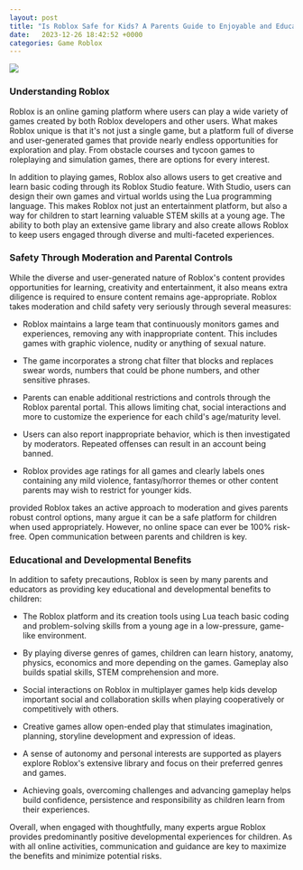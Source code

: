 ```yaml
---
layout: post
title: "Is Roblox Safe for Kids? A Parents Guide to Enjoyable and Educational Gaming"
date:   2023-12-26 18:42:52 +0000
categories: Game Roblox
---
```

![](https://qph.cf2.quoracdn.net/main-qimg-44be7e7cf96cf6fda5758322127372fb-lq)

### Understanding Roblox 

Roblox is an online gaming platform where users can play a wide variety of games created by both Roblox developers and other users. What makes Roblox unique is that it's not just a single game, but a platform full of diverse and user-generated games that provide nearly endless opportunities for exploration and play. From obstacle courses and tycoon games to roleplaying and simulation games, there are options for every interest. 

In addition to playing games, Roblox also allows users to get creative and learn basic coding through its Roblox Studio feature. With Studio, users can design their own games and virtual worlds using the Lua programming language. This makes Roblox not just an entertainment platform, but also a way for children to start learning valuable STEM skills at a young age. The ability to both play an extensive game library and also create allows Roblox to keep users engaged through diverse and multi-faceted experiences.

### Safety Through Moderation and Parental Controls

While the diverse and user-generated nature of Roblox's content provides opportunities for learning, creativity and entertainment, it also means extra diligence is required to ensure content remains age-appropriate. Roblox takes moderation and child safety very seriously through several measures:

- Roblox maintains a large team that continuously monitors games and experiences, removing any with inappropriate content. This includes games with graphic violence, nudity or anything of sexual nature.

- The game incorporates a strong chat filter that blocks and replaces swear words, numbers that could be phone numbers, and other sensitive phrases. 

- Parents can enable additional restrictions and controls through the Roblox parental portal. This allows limiting chat, social interactions and more to customize the experience for each child's age/maturity level.

- Users can also report inappropriate behavior, which is then investigated by moderators. Repeated offenses can result in an account being banned.

- Roblox provides age ratings for all games and clearly labels ones containing any mild violence, fantasy/horror themes or other content parents may wish to restrict for younger kids.

 provided Roblox takes an active approach to moderation and gives parents robust control options, many argue it can be a safe platform for children when used appropriately. However, no online space can ever be 100% risk-free. Open communication between parents and children is key.

### Educational and Developmental Benefits 

In addition to safety precautions, Roblox is seen by many parents and educators as providing key educational and developmental benefits to children:

- The Roblox platform and its creation tools using Lua teach basic coding and problem-solving skills from a young age in a low-pressure, game-like environment. 

- By playing diverse genres of games, children can learn history, anatomy, physics, economics and more depending on the games. Gameplay also builds spatial skills, STEM comprehension and more. 

- Social interactions on Roblox in multiplayer games help kids develop important social and collaboration skills when playing cooperatively or competitively with others.

- Creative games allow open-ended play that stimulates imagination, planning, storyline development and expression of ideas. 

- A sense of autonomy and personal interests are supported as players explore Roblox's extensive library and focus on their preferred genres and games.

- Achieving goals, overcoming challenges and advancing gameplay helps build confidence, persistence and responsibility as children learn from their experiences.

Overall, when engaged with thoughtfully, many experts argue Roblox provides predominantly positive developmental experiences for children. As with all online activities, communication and guidance are key to maximize the benefits and minimize potential risks.
